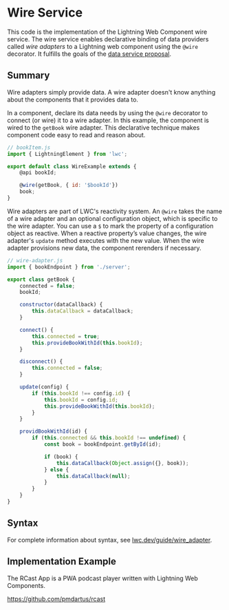 # Wire Service

This code is the implementation of the Lightning Web Component wire service. The wire service enables declarative binding of data providers called *wire adapters* to a Lightning web component using the `@wire` decorator. It fulfills the goals of the [data service proposal](https://github.com/salesforce/lwc-rfcs/blob/master/text/0000-data-service.md).

## Summary

Wire adapters simply provide data. A wire adapter doesn't know anything about the components that it provides data to.

In a component, declare its data needs by using the `@wire` decorator to connect (or wire) it to a wire adapter. In this example, the component is wired to the `getBook` wire adapter. This declarative technique makes component code easy to read and reason about.

```js
// bookItem.js
import { LightningElement } from 'lwc';

export default class WireExample extends {
    @api bookId;

    @wire(getBook, { id: '$bookId'})
    book;
}
```

Wire adapters are part of LWC's reactivity system. An `@wire` takes the name of a wire adapter and an optional configuration object, which is specific to the wire adapter. You can use a `$` to mark the property of a configuration object as reactive. When a reactive property’s value changes, the wire adapter's `update` method executes with the new value. When the wire adapter provisions new data, the component rerenders if necessary.

```js
// wire-adapter.js
import { bookEndpoint } from './server';

export class getBook {
    connected = false;
    bookId;

    constructor(dataCallback) {
        this.dataCallback = dataCallback;
    }

    connect() {
        this.connected = true;
        this.provideBookWithId(this.bookId);
    }

    disconnect() {
        this.connected = false;
    }

    update(config) {
        if (this.bookId !== config.id) {
            this.bookId = config.id;
            this.provideBookWithId(this.bookId);
        }
    }

    providBookWithId(id) {
        if (this.connected && this.bookId !== undefined) {
            const book = bookEndpoint.getById(id);

            if (book) {
                this.dataCallback(Object.assign({}, book));
            } else {
                this.dataCallback(null);
            }
        }
    }
}
```
## Syntax

For complete information about syntax, see [lwc.dev/guide/wire_adapter](https://lwc.dev/guide/wire_adapter#wire-adapters).

## Implementation Example

The RCast App is a PWA podcast player written with Lightning Web Components.

https://github.com/pmdartus/rcast
